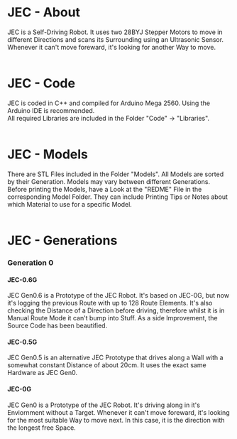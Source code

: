 # JEC - About
JEC is a Self-Driving Robot. It uses two 28BYJ Stepper Motors to move in different Directions and scans its Surrounding using an Ultrasonic Sensor. <br>
Whenever it can't move foreward, it's looking for another Way to move.
<br><br>
# JEC - Code
JEC is coded in C++ and compiled for Arduino Mega 2560. Using the Arduino IDE is recommended. <br>
All required Libraries are included in the Folder "Code" -> "Libraries".
<br><br>
# JEC - Models
There are STL Files included in the Folder "Models". All Models are sorted by their Generation. Models may vary between different Generations. <br>
Before printing the Models, have a Look at the "REDME" File in the corresponding Model Folder. They can include Printing Tips or Notes about which Material to use for a specific Model.
<br><br>
# JEC - Generations
<h3>Generation 0</h3>
<h4>JEC-0.6G</h4>

JEC Gen0.6 is a Prototype of the JEC Robot. It's based on JEC-0G, but now it's logging the previous Route with up to 128 Route Elements. It's also checking the Distance of a Direction before driving, therefore whilst it is in Manual Route Mode it can't bump into Stuff. As a side Improvement, the Source Code has been beautified.

<h4>JEC-0.5G</h4>

JEC Gen0.5 is an alternative JEC Prototype that drives along a Wall with a somewhat constant Distance of about 20cm. It uses the exact same Hardware as JEC Gen0. 

<h4>JEC-0G</h4>

JEC Gen0 is a Prototype of the JEC Robot. It's driving along in it's Enviornment without a Target. Whenever it can't move foreward, it's looking for the most suitable Way to move next. In this case, it is the direction with the longest free Space.
